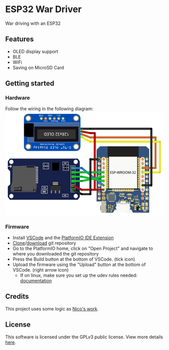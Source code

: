<p align=center>
<h1>ESP32 War Driver</h1>
<p>War driving with an ESP32</p>
</p>

## Features

 * OLED display support
 * BLE
 * WiFi
 * Saving on MicroSD Card

## Getting started

### Hardware

Follow the wiring in the following diagram:
![diagram](/Meta/Diag.png)

### Firmware

 * Install [VSCode](https://code.visualstudio.com/) and the [PlatformIO IDE Extension](https://marketplace.visualstudio.com/items?itemName=platformio.platformio-ide)
 * [Clone](https://github.com/xSlendiX/esp32-war-driver.git)/[download](https://github.com/xSlendiX/esp32-war-driver/archive/refs/heads/master.zip) git repository
 * Go to the PlatformIO home, click on "Open Project" and navigate to where you downloaded the git repository 
 * Press the Build button at the bottom of VSCode. (tick icon)
 * Upload the firmware using the "Upload" button at the bottom of VSCode. (right arrow icon)
   * If on linux, make sure you set up the udev rules needed: [documentation](https://docs.platformio.org/page/faq.html#platformio-udev-rules)

## Credits

This project uses some logic as [Nico's work](https://github.com/reynico/arduino-wardriving).

## License

This software is licensed under the GPLv3 public license. View more details [here](/LICENSE).
